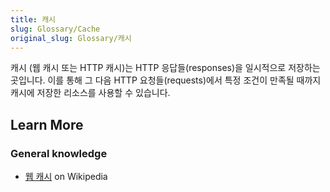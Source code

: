 ```yaml
---
title: 캐시
slug: Glossary/Cache
original_slug: Glossary/캐시
---
```


캐시 (웹 캐시 또는 HTTP 캐시)는 HTTP 응답들(responses)을 일시적으로 저장하는 곳입니다. 이를 통해 그 다음 HTTP 요청들(requests)에서 특정 조건이 만족될 때까지 캐시에 저장한 리소스를 사용할 수 있습니다.

## Learn More

### General knowledge

- [웹 캐시](https://ko.wikipedia.org/wiki/%EC%9B%B9_%EC%BA%90%EC%8B%9C) on Wikipedia
